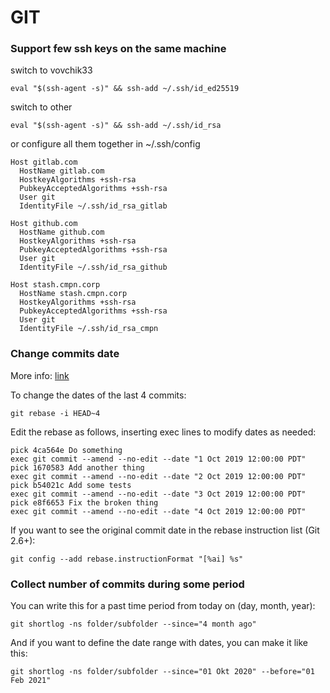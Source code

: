 # GIT

### Support few ssh keys on the same machine
switch to vovchik33
```
eval "$(ssh-agent -s)" && ssh-add ~/.ssh/id_ed25519
```

switch to other
```
eval "$(ssh-agent -s)" && ssh-add ~/.ssh/id_rsa
```

or configure all them together in ~/.ssh/config
```
Host gitlab.com
  HostName gitlab.com
  HostkeyAlgorithms +ssh-rsa
  PubkeyAcceptedAlgorithms +ssh-rsa
  User git
  IdentityFile ~/.ssh/id_rsa_gitlab

Host github.com
  HostName github.com
  HostkeyAlgorithms +ssh-rsa
  PubkeyAcceptedAlgorithms +ssh-rsa
  User git
  IdentityFile ~/.ssh/id_rsa_github

Host stash.cmpn.corp
  HostName stash.cmpn.corp
  HostkeyAlgorithms +ssh-rsa
  PubkeyAcceptedAlgorithms +ssh-rsa
  User git
  IdentityFile ~/.ssh/id_rsa_cmpn
```

### Change commits date

More info: [link](https://stackoverflow.com/questions/454734/how-can-one-change-the-timestamp-of-an-old-commit-in-git)

To change the dates of the last 4 commits:

```
git rebase -i HEAD~4

```
Edit the rebase as follows, inserting exec lines to modify dates as needed:

```
pick 4ca564e Do something
exec git commit --amend --no-edit --date "1 Oct 2019 12:00:00 PDT"
pick 1670583 Add another thing
exec git commit --amend --no-edit --date "2 Oct 2019 12:00:00 PDT"
pick b54021c Add some tests
exec git commit --amend --no-edit --date "3 Oct 2019 12:00:00 PDT"
pick e8f6653 Fix the broken thing
exec git commit --amend --no-edit --date "4 Oct 2019 12:00:00 PDT"
```

If you want to see the original commit date in the rebase instruction list (Git 2.6+):
```
git config --add rebase.instructionFormat "[%ai] %s"
```

### Collect number of commits during some period
You can write this for a past time period from today on (day, month, year):
```
git shortlog -ns folder/subfolder --since="4 month ago"
```
And if you want to define the date range with dates, you can make it like this:
```
git shortlog -ns folder/subfolder --since="01 Okt 2020" --before="01 Feb 2021"
```